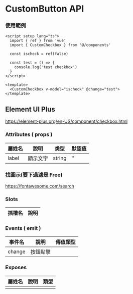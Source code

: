 # CustomButton API
### 使用範例
```vue=
<script setup lang="ts">
  import { ref } from 'vue'
  import { CustomCheckbox } from '@/components'

  const ischeck = ref(false)

  const test = () => {
    console.log('test checkbox')
  }
</script>

<template>
  <CustomCheckbox v-model="ischeck" @change="test">
</template>
```
## Element UI Plus
https://element-plus.org/en-US/component/checkbox.html

### Attributes ( props )
| 屬姓名     | 說明             | 类型    | 默認值     |
| --------- | ---------------- | ------- | --------- |
| label     | 顯示文字          | string  | ''        |

### 找圖示(要下過濾是 Free)
https://fontawesome.com/search

### Slots
| 插槽名     | 說明          |
| --------- | ------------- |

### Events ( emit )
| 事件名     | 說明         | 傳值類型  |
| --------- | ------------ | -------- |
| change    | 按鈕點擊      |          |

### Exposes
| 屬姓名     | 說明         | 類型   |
| --------- | ------------ | ------ |
|           |              |        |